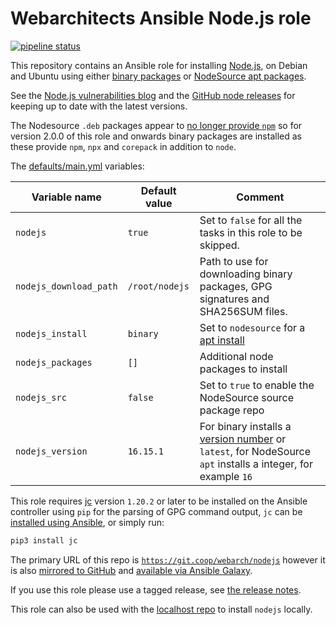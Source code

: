 # Webarchitects Ansible Node.js role 

[![pipeline status](https://git.coop/webarch/nodejs/badges/master/pipeline.svg)](https://git.coop/webarch/nodejs/-/commits/master)

This repository contains an Ansible role for installing [Node.js](https://nodejs.org/en/about/releases/), on Debian and Ubuntu using either [binary packages](https://github.com/nodejs/help/wiki/Installation#how-to-install-nodejs-via-binary-archive-on-linux) or [NodeSource apt packages](https://github.com/nodesource/distributions/blob/master/README.md#installation-instructions).

See the [Node.js vulnerabilities blog](https://nodejs.org/en/blog/vulnerability/) and the [GitHub node releases](https://github.com/nodejs/node/releases) for keeping up to date with the latest versions.

The Nodesource `.deb` packages appear to [no longer provide `npm`](https://github.com/nodesource/distributions/issues/1284) so for version 2.0.0 of this role and onwards binary packages are installed as these provide `npm`, `npx` and `corepack` in addition to `node`.

The [defaults/main.yml](defaults/main.yml) variables:

| Variable name          | Default value    | Comment                                                                                                                                                |
|------------------------|------------------|--------------------------------------------------------------------------------------------------------------------------------------------------------|
| `nodejs`               | `true`           | Set to `false` for all the tasks in this role to be skipped.                                                                                           |
| `nodejs_download_path` | `/root/nodejs`   | Path to use for downloading binary packages, GPG signatures and SHA256SUM files.                                                                       |
| `nodejs_install`       | `binary`         | Set to `nodesource` for a [apt install](https://github.com/nodesource/distributions)                                                                   |
| `nodejs_packages`      | `[]`             | Additional node packages to install                                                                                                                    |
| `nodejs_src`           | `false`          | Set to `true` to enable the NodeSource source package repo                                                                                             |
| `nodejs_version`       | `16.15.1`        | For binary installs a [version number](https://github.com/nodejs/node/releases) or `latest`, for NodeSource `apt` installs a integer, for example `16` | 

This role requires [jc](https://github.com/kellyjonbrazil/jc) version `1.20.2` or later to be installed on the Ansible controller using `pip` for the parsing of GPG command output, `jc` can be [installed using Ansible](https://git.coop/webarch/jc/), or simply run:

```bash
pip3 install jc
```

The primary URL of this repo is [`https://git.coop/webarch/nodejs`](https://git.coop/webarch/nodejs) however it is also [mirrored to GitHub](https://github.com/webarch-coop/ansible-role-nodejs) and [available via Ansible Galaxy](https://galaxy.ansible.com/chriscroome/nodejs).

If you use this role please use a tagged release, see [the release notes](https://git.coop/webarch/nodejs/-/releases).

This role can also be used with the [localhost repo](https://git.coop/webarch/localhost) to install `nodejs` locally.
